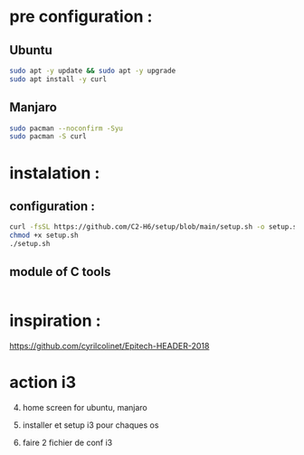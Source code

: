 
# pre configuration :

## Ubuntu
``` bash
sudo apt -y update && sudo apt -y upgrade
sudo apt install -y curl
```

## Manjaro
```bash
sudo pacman --noconfirm -Syu
sudo pacman -S curl
```

# instalation :

## configuration :
``` bash
curl -fsSL https://github.com/C2-H6/setup/blob/main/setup.sh -o setup.sh
chmod +x setup.sh
./setup.sh
```

## module of C tools
``` bash

```

# inspiration :
https://github.com/cyrilcolinet/Epitech-HEADER-2018




# action i3



4. home screen for ubuntu, manjaro
1. installer et setup i3 pour chaques os

5. faire 2 fichier de conf i3


